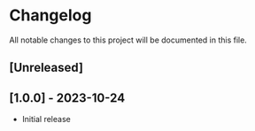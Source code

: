 # Changelog
All notable changes to this project will be documented in this file.

## [Unreleased]

## [1.0.0] - 2023-10-24
- Initial release

